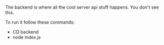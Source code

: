 The backend is where all the cool server api stuff happens. You don't see this.

To run it follow these commands:
- CD backend
- node index.js
